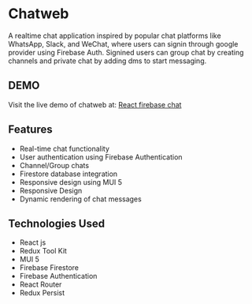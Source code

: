 # Chatweb
 A realtime chat application inspired by popular chat platforms like WhatsApp, Slack, and WeChat, where users can signin through google provider using Firebase Auth. Signined users can group chat by creating channels and private chat by adding dms to start messaging.


## DEMO
Visit the live demo of chatweb at:
[React firebase chat](https://chatweb-plum.vercel.app/)


## Features
- Real-time chat functionality
- User authentication using Firebase Authentication
- Channel/Group chats
- Firestore database integration
- Responsive design using MUI 5
- Responsive Design
- Dynamic rendering of chat messages


## Technologies Used
- React js
- Redux Tool Kit
- MUI 5
- Firebase  Firestore
- Firebase Authentication
- React Router
- Redux Persist